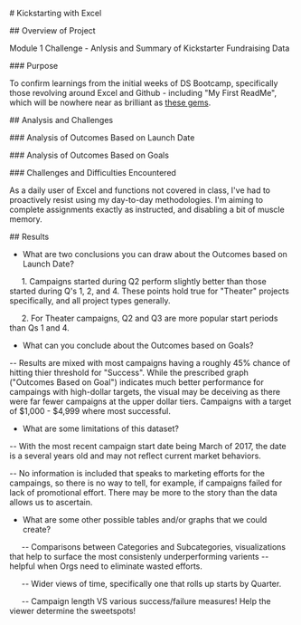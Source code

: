 ﻿\# Kickstarting with Excel

\## Overview of Project

Module 1 Challenge - Anlysis and Summary of Kickstarter Fundraising Data

\### Purpose

To confirm learnings from the initial weeks of DS Bootcamp, specifically those revolving around Excel and Github - including "My First ReadMe", which will be nowhere near as brilliant as [these gems](https://github.com/matiassingers/awesome-readme).

\## Analysis and Challenges

\### Analysis of Outcomes Based on Launch Date

\### Analysis of Outcomes Based on Goals

\### Challenges and Difficulties Encountered

As a daily user of Excel and functions not covered in class, I've had to proactively resist using my day-to-day methodologies. I'm aiming to complete assignments exactly as instructed, and disabling a bit of muscle memory.

\## Results

- What are two conclusions you can draw about the Outcomes based on Launch Date?

`	`1. Campaigns started during Q2 perform slightly better than those started during Q's 1, 2, and 4.  These points hold true for "Theater" projects specifically, and all project types 	generally.

`	`2. For Theater campaigns, Q2 and Q3 are more popular start periods than Qs 1 and 4.


- What can you conclude about the Outcomes based on Goals?

-- Results are mixed with most campaigns having a roughly 45% chance of hitting thier threshold for "Success". While the prescribed graph ("Outcomes Based on Goal") indicates much better performance for campaings with high-dollar targets, the visual may be deceiving as there were far fewer campaigns at the upper dollar tiers. Campaigns with a target of $1,000 - $4,999 where most successful.

- What are some limitations of this dataset?

-- With the most recent campaign start date being March of 2017, the date is a several years old and may not reflect current market behaviors.

-- No information is included that speaks to marketing efforts for the campaings, so there is no way to tell, for example, if campaigns failed for lack of promotional effort. There may be more to the story than the data allows us to ascertain.


- What are some other possible tables and/or graphs that we could create?

`	`-- Comparisons between Categories and Subcategories, visualizations that help to surface the most consistenly underperforming varients -- helpful when Orgs need to eliminate wasted 	efforts.

`	`-- Wider views of time, specifically one that rolls up starts by Quarter.

`	`-- Campaign length VS various success/failure measures! Help the viewer determine the sweetspots!


